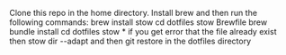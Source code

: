 Clone this repo in the home directory.
Install brew and then run the following commands:
brew install stow
cd dotfiles
stow Brewfile
brew bundle install
cd dotfiles
stow *
if you get error that the file already exist then stow dir --adapt and then git restore in the dotfiles directory
